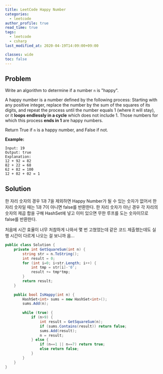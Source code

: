```yaml
---
title: LeetCode Happy Number
categories:
  - leetcode
author_profile: true
read_time: true
tags:
  - leetcode
  - csharp
last_modified_at: 2020-04-19T14:09:00+09:00

classes: wide
toc: false
---
```




## Problem

Write an algorithm to determine if a number `n` is "happy".

A happy number is a number defined by the following process: Starting with any positive integer, replace the number by the sum of the squares of its digits, and repeat the process until the number equals 1 (where it will stay), or it **loops endlessly in a cycle** which does not include 1. Those numbers for which this process **ends in 1** are happy numbers.

Return True if `n` is a happy number, and False if not.

**Example:** 

```
Input: 19
Output: true
Explanation: 
12 + 92 = 82
82 + 22 = 68
62 + 82 = 100
12 + 02 + 02 = 1
```

 

## Solution

한 자리 숫자의 경우 1과 7을 제외하면 Happy Number가 될 수 있는 숫자가 없어서 한 자리 숫자일 때는 1과 7이 아니면 false를 반환한다. 한 자리 숫자가 아닌 경우 각 자리의 숫자의 제곱 합을 구해 HashSet에 넣고 이미 있으면 무한 루프를 도는 숫자이므로 false를 반환한다.



처음에 시간 효율이 너무 처참하게 나와서 몇 번 고쳤었는데 같은 코드 제출했는데도 실행 시간이 다르게 나오는 걸 보니까 음...

```c#
public class Solution {
    private int GetSquareSum(int n) {
        string str = n.ToString();
        int result = 0;
        for (int i=0; i<str.Length; i++) {
            int tmp = str[i]-'0';
            result += tmp*tmp;
        }
        return result;
    }
    
    public bool IsHappy(int n) {
        HashSet<int> sums = new HashSet<int>();
        sums.Add(n);
        
        while (true) {
            if (n>9) {
                int result = GetSquareSum(n);
                if (sums.Contains(result)) return false;
                sums.Add(result);
                n = result;
            } else {
                if (n==1 || n==7) return true;
                else return false;
            }
        }
    }
}
```


